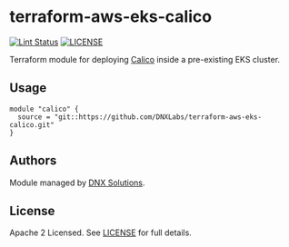 # terraform-aws-eks-calico

[![Lint Status](https://github.com/DNXLabs/terraform-aws-eks-calico/workflows/Lint/badge.svg)](https://github.com/DNXLabs/terraform-aws-eks-calico/actions)
[![LICENSE](https://img.shields.io/github/license/DNXLabs/terraform-aws-eks-calico)](https://github.com/DNXLabs/terraform-aws-eks-calico/blob/master/LICENSE)

Terraform module for deploying [Calico](https://docs.aws.amazon.com/eks/latest/userguide/calico.html) inside a pre-existing EKS cluster.

## Usage

```
module "calico" {
  source = "git::https://github.com/DNXLabs/terraform-aws-eks-calico.git"
}
```

<!--- BEGIN_TF_DOCS --->


<!--- END_TF_DOCS --->

## Authors

Module managed by [DNX Solutions](https://github.com/DNXLabs).

## License

Apache 2 Licensed. See [LICENSE](https://github.com/DNXLabs/terraform-aws-eks-calico/blob/master/LICENSE) for full details.
